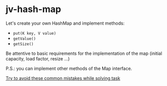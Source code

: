 # jv-hash-map
Let's create your own HashMap and implement methods:
- `put(K key, V value)` 
- `getValue()` 
- `getSize()`

Be attentive to basic requirements for the implementation of the map (initial capacity, load factor, resize ...)

P.S.: you can implement other methods of the Map interface.

[Try to avoid these common mistakes while solving task](../checklist.md)
